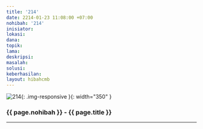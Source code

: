 ```yaml
---
title: '214'
date: 2214-01-23 11:08:00 +07:00
nohibah: '214'
inisiator: 
lokasi: 
dana: 
topik: 
lama: 
deskripsi: 
masalah: 
solusi: 
keberhasilan: 
layout: hibahcmb
---
```


![214](/static/img/hibahcmb/214.png){: .img-responsive }{: width="350" }

### {{ page.nohibah }} - {{ page.title }}

---
